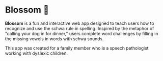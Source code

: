 # Blossom 🌸

**Blossom** is a fun and interactive web app designed to teach users how to recognize and use the schwa rule in spelling. Inspired by the metaphor of "calling your dog in for dinner," users complete word challenges by filling in the missing vowels in words with schwa sounds.

This app was created for a family member who is a speech pathologist working with dyslexic children.

